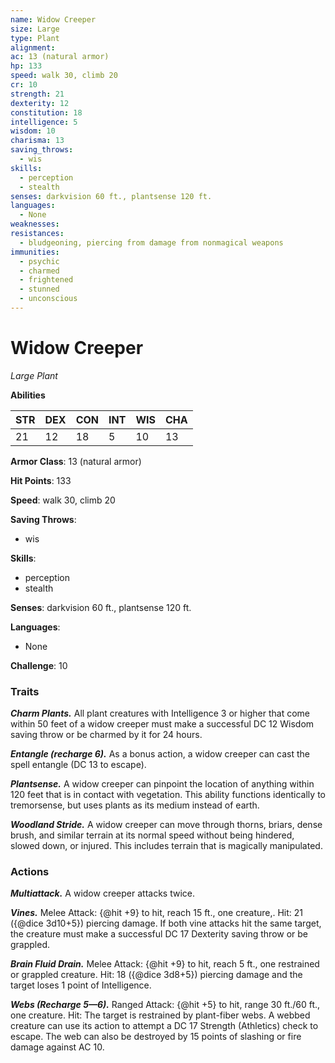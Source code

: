 ```yaml
---
name: Widow Creeper
size: Large
type: Plant
alignment: 
ac: 13 (natural armor)
hp: 133
speed: walk 30, climb 20
cr: 10
strength: 21
dexterity: 12
constitution: 18
intelligence: 5
wisdom: 10
charisma: 13
saving_throws:
  - wis
skills:
  - perception
  - stealth
senses: darkvision 60 ft., plantsense 120 ft.
languages:
  - None
weaknesses:
resistances:
  - bludgeoning, piercing from damage from nonmagical weapons
immunities:
  - psychic
  - charmed
  - frightened
  - stunned
  - unconscious
---
```


# Widow Creeper

*Large Plant*

**Abilities**

| STR | DEX | CON | INT | WIS | CHA |
| --- | --- | --- | --- | --- | --- |
| 21 | 12 | 18 | 5 | 10 | 13 |

**Armor Class**: 13 (natural armor)

**Hit Points**: 133

**Speed**: walk 30, climb 20

**Saving Throws**:
  - wis

**Skills**:
  - perception
  - stealth

**Senses**: darkvision 60 ft., plantsense 120 ft.

**Languages**:
  - None

**Challenge**: 10

### Traits
***Charm Plants.*** All plant creatures with Intelligence 3 or higher that come within 50 feet of a widow creeper must make a successful DC 12 Wisdom saving throw or be charmed by it for 24 hours.

***Entangle (recharge 6).*** As a bonus action, a widow creeper can cast the spell entangle (DC 13 to escape).

***Plantsense.*** A widow creeper can pinpoint the location of anything within 120 feet that is in contact with vegetation. This ability functions identically to tremorsense, but uses plants as its medium instead of earth.

***Woodland Stride.*** A widow creeper can move through thorns, briars, dense brush, and similar terrain at its normal speed without being hindered, slowed down, or injured. This includes terrain that is magically manipulated.

### Actions
***Multiattack.*** A widow creeper attacks twice.

***Vines.*** Melee Attack: {@hit +9} to hit, reach 15 ft., one creature,. Hit: 21 ({@dice 3d10+5}) piercing damage. If both vine attacks hit the same target, the creature must make a successful DC 17 Dexterity saving throw or be grappled.

***Brain Fluid Drain.*** Melee Attack: {@hit +9} to hit, reach 5 ft., one restrained or grappled creature. Hit: 18 ({@dice 3d8+5}) piercing damage and the target loses 1 point of Intelligence.

***Webs (Recharge 5—6).*** Ranged Attack: {@hit +5} to hit, range 30 ft./60 ft., one creature. Hit: The target is restrained by plant-fiber webs. A webbed creature can use its action to attempt a DC 17 Strength (Athletics) check to escape. The web can also be destroyed by 15 points of slashing or fire damage against AC 10.

